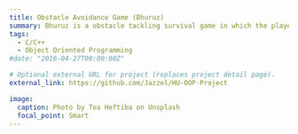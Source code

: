 ```yaml
---
title: Obstacle Avoidance Game (Bhuruz)
summary: Bhuruz is a obstacle tackling survival game in which the player has to tackle obstacles while moving through a cylindrical tunnel as a bike type object. The start-end mechanism of the game depends on the health of the player which decrements and increments in a few discrete levels and a health bar corresponding to the status of the player’s health is displayed on the screen.
tags:
  - C/C++ 
  - Object Oriented Programming
#date: "2016-04-27T00:00:00Z"

# Optional external URL for project (replaces project detail page).
external_link: https://github.com/Jazzel/HU-OOP-Project

image:
  caption: Photo by Toa Heftiba on Unsplash
  focal_point: Smart
---
```

